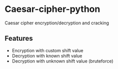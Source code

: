 # Caesar-cipher-python
Caesar cipher encryption/decryption and cracking

## Features

* Encryption with custom shift value
* Decryption with known shift value
* Decryption with unknown shift value (bruteforce)

